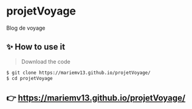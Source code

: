 # projetVoyage
Blog de voyage

## ✨ How to use it

> Download the code 

```bash
$ git clone https://mariemv13.github.io/projetVoyage/
$ cd projetVoyage
```
## 👉 https://mariemv13.github.io/projetVoyage/

<br />
